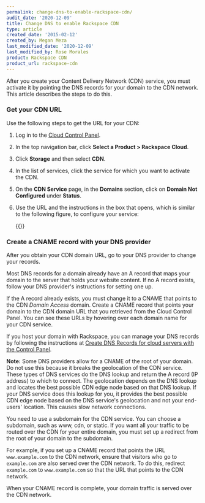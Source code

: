 ```yaml
---
permalink: change-dns-to-enable-rackspace-cdn/
audit_date: '2020-12-09'
title: Change DNS to enable Rackspace CDN
type: article
created_date: '2015-02-12'
created_by: Megan Meza
last_modified_date: '2020-12-09'
last_modified_by: Rose Morales
product: Rackspace CDN
product_url: rackspace-cdn
---
```


After you create your Content Delivery Network (CDN) service, you must activate
it by pointing the DNS records for your domain to the CDN network. This article
describes the steps to do this.

### Get your CDN URL

Use the following steps to get the URL for your CDN:

1. Log in to the [Cloud Control Panel](https://login.rackspace.com).
2. In the top navigation bar, click **Select a Product > Rackspace Cloud**.
3. Click **Storage** and then select **CDN**.
4. In the list of services, click the service for which you want to activate the CDN.
5. On the **CDN Service** page, in the **Domains** section, click on **Domain Not Configured** under **Status**.
6. Use the URL and the instructions in the box that opens, which is similar to the following figure, to configure your service:

   {{<image src="ScreenShot2015-12-16at4.56.08PM.png" alt="" title="">}}

### Create a CNAME record with your DNS provider

After you obtain your CDN domain URL, go to your DNS provider to change your records.

Most DNS records for a domain already have an A record that maps your domain to the server that holds your website content.
If no A record exists, follow your DNS provider's instructions for setting one up.

If the A record already exists, you must change it to a CNAME that points to the CDN *Domain Access* domain. Create a CNAME
record that points your domain to the CDN domain URL that you retrieved from the Cloud Control Panel. You can see these URLs
by hovering over each domain name for your CDN service.

If you host your domain with Rackspace, you can manage your DNS records by following the instructions at
[Create DNS Records for cloud servers with the Control Panel](/support/how-to/create-dns-records-for-cloud-servers-with-the-control-panel).

**Note:** Some DNS providers allow for a CNAME of the root of your domain. Do not use this because it breaks the geolocation
of the CDN service. These types of DNS services do the DNS lookup and return the A record (IP address) to which to connect.
The geolocation depends on the DNS lookup and locates the best possible CDN edge node based on that DNS lookup. If your DNS
service does this lookup for you, it provides the best possible CDN edge node based on the DNS service's geolocation and not
your end-users' location. This causes slow network connections.

You need to use a subdomain for the CDN service. You can choose a subdomain, such as www, cdn, or static. If you want all your
traffic to be routed over the CDN for your entire domain, you must set up a redirect from the root of your domain to the subdomain.

For example, if you set up a CNAME record that points the URL `www.example.com` to the CDN network, ensure that visitors who go
to `example.com` are also served over the CDN network. To do this, redirect `example.com` to `www.example.com` so that the URL that points
to the CDN network.

When your CNAME record is complete, your domain traffic is served over the CDN network.
